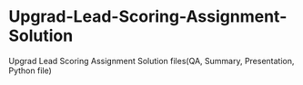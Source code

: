 # Upgrad-Lead-Scoring-Assignment-Solution
Upgrad Lead Scoring Assignment Solution files(QA, Summary, Presentation, Python file)
